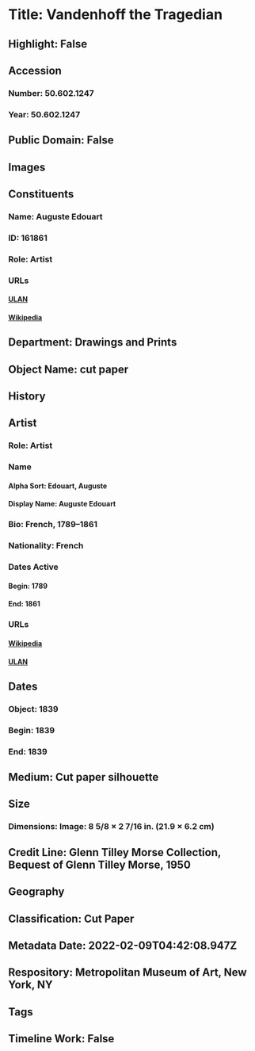 # Title: Vandenhoff the Tragedian
## Highlight: False
## Accession
### Number: 50.602.1247
### Year: 50.602.1247
## Public Domain: False
## Images
## Constituents
### Name: Auguste Edouart
### ID: 161861
### Role: Artist
### URLs
#### [ULAN](http://vocab.getty.edu/page/ulan/500119964)
#### [Wikipedia](https://www.wikidata.org/wiki/Q2870949)
## Department: Drawings and Prints
## Object Name: cut paper
## History
## Artist
### Role: Artist
### Name
#### Alpha Sort: Edouart, Auguste
#### Display Name: Auguste Edouart
### Bio: French, 1789–1861
### Nationality: French
### Dates Active
#### Begin: 1789
#### End: 1861
### URLs
#### [Wikipedia](https://www.wikidata.org/wiki/Q2870949)
#### [ULAN](http://vocab.getty.edu/page/ulan/500119964)
## Dates
### Object: 1839
### Begin: 1839
### End: 1839
## Medium: Cut paper silhouette
## Size
### Dimensions: Image: 8 5/8 × 2 7/16 in. (21.9 × 6.2 cm)
## Credit Line: Glenn Tilley Morse Collection, Bequest of Glenn Tilley Morse, 1950
## Geography
## Classification: Cut Paper
## Metadata Date: 2022-02-09T04:42:08.947Z
## Respository: Metropolitan Museum of Art, New York, NY
## Tags
## Timeline Work: False